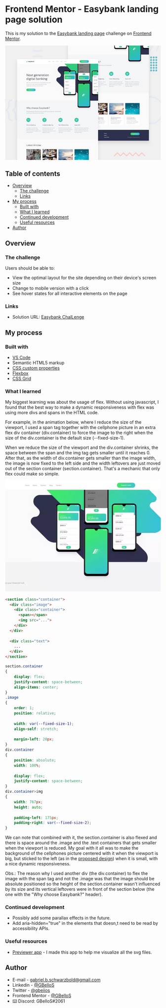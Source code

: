 # Frontend Mentor - Easybank landing page solution

This is my solution to the [Easybank landing page](https://www.frontendmentor.io/challenges/easybank-landing-page-WaUhkoDN) challenge on [Frontend Mentor](https://www.frontendmentor.io/).

![Design preview for the Easybank landing page coding challenge](./design/desktop-preview.jpg)

## Table of contents

- [Overview](#overview)
  - [The challenge](#the-challenge)
  <!-- - [Screenshot](#screenshot) -->
  - [Links](#links)
- [My process](#my-process)
  - [Built with](#built-with)
  - [What I learned](#what-i-learned)
  - [Continued development](#continued-development)
  - [Useful resources](#useful-resources)
- [Author](#author)
<!-- - [Acknowledgments](#acknowledgments) -->

## Overview

### The challenge

Users should be able to:

- View the optimal layout for the site depending on their device's screen size
- Change to mobile version with a click
- See hover states for all interactive elements on the page

<!-- ### Screenshot

![](./screenshot.jpg)

Add a screenshot of your solution. The easiest way to do this is to use Firefox to view your project, right-click the page and select "Take a Screenshot". You can choose either a full-height screenshot or a cropped one based on how long the page is. If it's very long, it might be best to crop it.

Alternatively, you can use a tool like [FireShot](https://getfireshot.com/) to take the screenshot. FireShot has a free option, so you don't need to purchase it. 

Then crop/optimize/edit your image however you like, add it to your project, and update the file path in the image above.
-->
### Links

- Solution URL: [Easybank ChalLenge](https://gbellos.github.io/easybank-challenge/)
 
## My process

### Built with

- [VS Code](https://code.visualstudio.com/)
- Semantic HTML5 markup
- [CSS custom properties](https://developer.mozilla.org/en-US/docs/Web/CSS/Using_CSS_custom_properties)
- [Flexbox](https://developer.mozilla.org/en-US/docs/Web/CSS/CSS_Flexible_Box_Layout)
- [CSS Grid](https://developer.mozilla.org/en-US/docs/Web/CSS/CSS_Grid_Layout)
<!-- - Mobile-first workflow
- [React](https://reactjs.org/) - JS library
- [Next.js](https://nextjs.org/) - React framework
- [Styled Components](https://styled-components.com/) - For styles -->

### What I learned

My biggest learning was about the usage of flex. Without using javascript, I found that the best way to make a dynamic responsiveness with flex was using more divs and spans in the HTML code.

For example, in the animation below, where I reduce the size of the viewport, I used a span tag together with the cellphone picture in an extra flex div container (div.container) to force the image to the right when the size of the div.container is the default size (--fixed-size-1).

When we reduce the size of the viewport and the div.container shrinks, the space between the span and the img tag gets smaller until it reaches 0. After that, as the width of div.container gets smaller than the image width, the image is now fixed to the left side and the width leftovers are just moved out of the section container (section.container). That's a mechanic that only flex could make so simple.

![Example picture](previewer/images/example.webp)

```html
<section class="container">
  <div class="image">
    <div class="container">
      <span></span>
      <img src="...">
    </div>
  </div>

  <div class="text">
    ...
  </div>
</section>
```
```css
section.container
{
    display: flex;
    justify-content: space-between;
    align-items: center;
}
.image
{
    order: 1;
    position: relative;

    width: var(--fixed-size-1);
    align-self: stretch;
    
    margin-left: 20px;
}
div.container
{
    position: absolute;
    width: 100%;

    display: flex;
    justify-content: space-between;
}
div.container>img
{
    width: 767px;
    height: auto;
    
    padding-left: 175px;
    padding-right: var(--fixed-size-2);
}
```

We can note that combined with it, the section.container is also flexed and there is space around the .image and the .text containers that gets smaller when the viewport is reduced. My goal with it all was to make the background of the cellphones picture centered with it when the viewport is big, but sticked to the left (as in the [proposed design](design/desktop-design.jpg)) when it is small, with a nice dynamic responsiveness.

Obs.: The reason why I used another div (the div.container) to flex the image with the span tag and not the .image was that the image should be absolute positioned so the height of the section.container wasn't influenced by its size and its vertical leftovers were in front of the section below (the one with the "Why choose Easybank?" header).

### Continued development
<!-- ### Next steps -->

- Possibly add some parallax effects in the future.
- Add aria-hidden="true" in the elements that doesn,t need to be read by accessibility APIs.

### Useful resources

- [Previewer app](https://gbellos.github.io/easybank-challenge/previewer/previewer.html) - I made this app to help me visualize all the svg files.

## Author

<!-- - Website - [Add your name here](https://www.your-site.com) -->
- E-mail - gabriel.b.schwarzbold@gmail.com
- Linkedin - [@GBelloS](linkedin.com/in/gbellos/en)
- Twitter - [@gbeiios](https://www.twitter.com/GBeIIoS)
- Frontend Mentor - [@GBelloS](https://www.frontendmentor.io/profile/GBelloS)
- ⌨️ Discord: GBelloS#2061

<!-- ## Acknowledgments

This is where you can give a hat tip to anyone who helped you out on this project. Perhaps you worked in a team or got some inspiration from someone else's solution. This is the perfect place to give them some credit.
 -->
